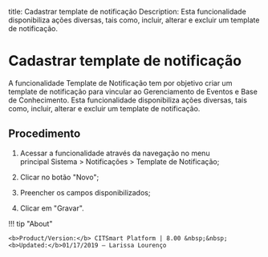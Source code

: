 title: Cadastrar template de notificação
Description: Esta funcionalidade disponibiliza ações diversas, tais como, incluir, alterar e excluir um template de notificação.

# Cadastrar template de notificação

A funcionalidade Template de Notificação tem por objetivo criar um template de notificação para vincular ao Gerenciamento de Eventos e Base de Conhecimento.
Esta funcionalidade disponibiliza ações diversas, tais como, incluir, alterar e excluir um template de notificação.

Procedimento
------------

1.  Acessar a funcionalidade através da navegação no menu principal Sistema \>
    Notificações \> Template de Notificação;

2.  Clicar no botão "Novo";

3.  Preencher os campos disponibilizados;

4.  Clicar em "Gravar".

!!! tip "About"

    <b>Product/Version:</b> CITSmart Platform | 8.00 &nbsp;&nbsp;
    <b>Updated:</b>01/17/2019 – Larissa Lourenço

